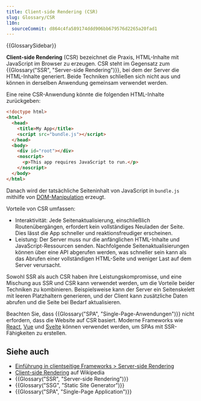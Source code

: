 ```yaml
---
title: Client-side Rendering (CSR)
slug: Glossary/CSR
l10n:
  sourceCommit: d864c4fa589174ddd906bb679576d2265a20fad1
---
```


{{GlossarySidebar}}

**Client-side Rendering** (CSR) bezeichnet die Praxis, HTML-Inhalte mit JavaScript im Browser zu erzeugen. CSR steht im Gegensatz zum {{Glossary("SSR", "Server-side Rendering")}}, bei dem der Server die HTML-Inhalte generiert. Beide Techniken schließen sich nicht aus und können in derselben Anwendung gemeinsam verwendet werden.

Eine reine CSR-Anwendung könnte die folgenden HTML-Inhalte zurückgeben:

```html
<!doctype html>
<html>
  <head>
    <title>My App</title>
    <script src="bundle.js"></script>
  </head>
  <body>
    <div id="root"></div>
    <noscript>
      <p>This app requires JavaScript to run.</p>
    </noscript>
  </body>
</html>
```

Danach wird der tatsächliche Seiteninhalt von JavaScript in `bundle.js` mithilfe von [DOM-Manipulation](/de/docs/Web/API/Document_Object_Model) erzeugt.

Vorteile von CSR umfassen:

- Interaktivität: Jede Seitenaktualisierung, einschließlich Routenübergängen, erfordert kein vollständiges Neuladen der Seite. Dies lässt die App schneller und reaktionsfreudiger erscheinen.
- Leistung: Der Server muss nur die anfänglichen HTML-Inhalte und JavaScript-Ressourcen senden. Nachfolgende Seitenaktualisierungen können über eine API abgerufen werden, was schneller sein kann als das Abrufen einer vollständigen HTML-Seite und weniger Last auf dem Server verursacht.

Sowohl SSR als auch CSR haben ihre Leistungskompromisse, und eine Mischung aus SSR und CSR kann verwendet werden, um die Vorteile beider Techniken zu kombinieren. Beispielsweise kann der Server ein Seitenskelett mit leeren Platzhaltern generieren, und der Client kann zusätzliche Daten abrufen und die Seite bei Bedarf aktualisieren.

Beachten Sie, dass {{Glossary("SPA", "Single-Page-Anwendungen")}} nicht erfordern, dass die Website auf CSR basiert. Moderne Frameworks wie [React](/de/docs/Learn_web_development/Core/Frameworks_libraries/React_getting_started), [Vue](/de/docs/Learn_web_development/Core/Frameworks_libraries/Vue_getting_started) und [Svelte](/de/docs/Learn_web_development/Core/Frameworks_libraries/Svelte_getting_started) können verwendet werden, um SPAs mit SSR-Fähigkeiten zu erstellen.

## Siehe auch

- [Einführung in clientseitige Frameworks > Server-side Rendering](/de/docs/Learn_web_development/Core/Frameworks_libraries/Introduction#server-side_rendering)
- [Client-side Rendering](https://en.wikipedia.org/wiki/Client-side_rendering) auf Wikipedia
- {{Glossary("SSR", "Server-side Rendering")}}
- {{Glossary("SSG", "Static Site Generator")}}
- {{Glossary("SPA", "Single-Page Application")}}
